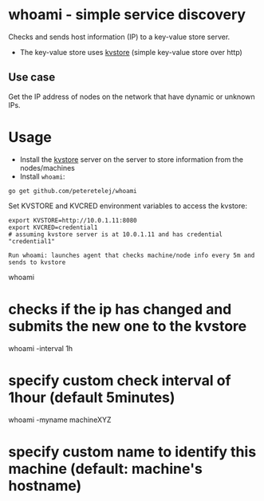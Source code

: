 # whoami - simple service discovery

Checks and sends host information (IP) to a key-value store server. 

   - The key-value store uses [kvstore](https://github.com/peteretelej/kvstore) (simple key-value store over http)


## Use case
Get the IP address of nodes on the network that have dynamic or unknown IPs.


# Usage 
- Install the [kvstore](https://github.com/peteretelej/kvstore) server on the server to store information from the nodes/machines
- Install `whoami`: 
```
go get github.com/peteretelej/whoami
```
Set KVSTORE and KVCRED environment variables to access the kvstore:
```
export KVSTORE=http://10.0.1.11:8080
export KVCRED=credential1
# assuming kvstore server is at 10.0.1.11 and has credential "credential1"

Run whoami: launches agent that checks machine/node info every 5m and sends to kvstore
```
whoami
# checks if the ip has changed and submits the new one to the kvstore

whoami -interval 1h 
# specify custom check interval of 1hour (default 5minutes)

whoami -myname machineXYZ
# specify custom name to identify this machine (default: machine's hostname)
```

